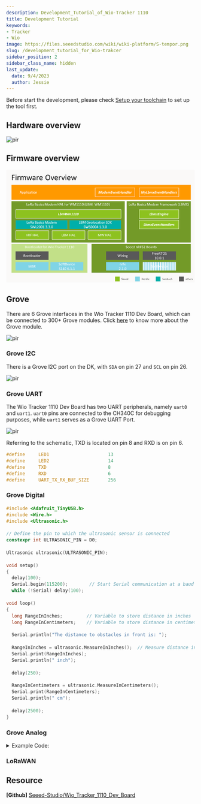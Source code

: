 ```yaml
---
description: Development_Tutorial_of_Wio-Tracker 1110 
title: Development Tutorial
keywords:
- Tracker
- Wio
image: https://files.seeedstudio.com/wiki/wiki-platform/S-tempor.png
slug: /development_tutorial_for_Wio-trakcer
sidebar_position: 2
sidebar_class_name: hidden
last_update:
  date: 9/4/2023
  author: Jessie
---
```


Before start the development, please check [Setup your toolchain](https://wiki.seeedstudio.com/setup_toolchain_for_wio_tracker/) to set up the tool first.

## Hardware overview

<p style={{textAlign: 'center'}}><img src="https://files.seeedstudio.com/wiki/SenseCAP/wio_tracker/hard-overview.png" alt="pir" width={800} height="auto" /></p>

## Firmware overview

<p style={{textAlign: 'center'}}><img src="https://github.com/Seeed-Studio/Wio_Tracker_1110_Examples/raw/b2ebc5f1de0af24a9f72316418f9313de4264e0f/media/1.png
" alt="pir" width={600} height="auto" /></p>

## Grove

There are 6 Grove interfaces in the Wio Tracker 1110 Dev Board, which can be connected to 300+ Grove modules. Click [here](https://wiki.seeedstudio.com/Grove_Sensor_Intro/) to know more about the Grove module.

<p style={{textAlign: 'center'}}><img src="https://files.seeedstudio.com/wiki/SenseCAP/wio_tracker/wio-tracker-grove.png" alt="pir" width={800} height="auto" /></p>

### Grove I2C

There is a Grove I2C port on the DK, with `SDA` on pin 27 and `SCL` on pin 26.

<p style={{textAlign: 'center'}}><img src="https://files.seeedstudio.com/wiki/SenseCAP/Wio-WM1110%20Dev%20Kit/Grove_iic.png" alt="pir" width={300} height="auto" /></p>

### Grove UART

The Wio Tracker 1110 Dev Board has two UART peripherals, namely `uart0` and `uart1`.  `uart0` pins are connected to the CH340C for debugging purposes, while `uart1` serves as a Grove UART Port.

<p style={{textAlign: 'center'}}><img src="https://files.seeedstudio.com/wiki/SenseCAP/Wio-WM1110%20Dev%20Kit/Grove_uart.png" alt="pir" width={300} height="auto" /></p>

Referring to the schematic, TXD is located on pin 8 and RXD is on pin 6.

```cpp
#define     LED1                      13
#define     LED2                      14
#define     TXD                       8
#define     RXD                       6
#define     UART_TX_RX_BUF_SIZE       256
```

### Grove Digital

```cpp
#include <Adafruit_TinyUSB.h>  
#include <Wire.h>              
#include <Ultrasonic.h>        

// Define the pin to which the ultrasonic sensor is connected
constexpr int ULTRASONIC_PIN = D0;  

Ultrasonic ultrasonic(ULTRASONIC_PIN);  

void setup()
{
  delay(100);                 
  Serial.begin(115200);        // Start Serial communication at a baud rate of 115200
  while (!Serial) delay(100); 

void loop()
{
  long RangeInInches;         // Variable to store distance in inches
  long RangeInCentimeters;    // Variable to store distance in centimeters

  Serial.println("The distance to obstacles in front is: ");  

  RangeInInches = ultrasonic.MeasureInInches();  // Measure distance in inches using the Ultrasonic sensor
  Serial.print(RangeInInches);  
  Serial.println(" inch");       

  delay(250); 

  RangeInCentimeters = ultrasonic.MeasureInCentimeters();  
  Serial.print(RangeInCentimeters);  
  Serial.println(" cm");             

  delay(2500);  
}
```

### Grove Analog

<details>
<summary>Example Code:</summary>

```cpp
#include <Adafruit_TinyUSB.h> // for Serial

constexpr int ADCIN = A0;
constexpr float MV_PER_LSB = 3600.0f / 1024.0f; // 10-bit ADC with 3.6V input range

void setup()
{
  delay(100);
  Serial.begin(115200);
  while (!Serial) delay(100);
}

void loop()
{
 // Get a fresh ADC value
  long sum = 0;
  for (int i = 0; i < 32; i++)
  {
    sum += analogRead(ADCIN);
  }
  int adcvalue = sum / 32;

  // Display the results
  Serial.print(adcvalue);
  Serial.print(" [");
  Serial.print((float)adcvalue * MV_PER_LSB);
  Serial.println(" mV]");

  delay(1000);
}
```

</details>

### LoRaWAN

## Resource

**[Github]** [Seeed-Studio/Wio_Tracker_1110_Dev_Board](https://github.com/Seeed-Studio/Wio_Tracker_1110_Examples)
